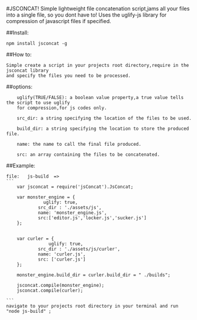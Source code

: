#JSCONCAT!
	Simple lightweight file concatenation script,jams all your files into a single file, so you dont have to!
	Uses the uglify-js library for compression of javascript files if specified.
	
##Install:

	npm install jsconcat -g
	
##How to:

	Simple create a script in your projects root directory,require in the jsconcat library
	and specify the files you need to be processed.
	
##options:
	
		uglify(TRUE/FALSE): a boolean value property,a true value tells the script to use uglify 
		for compression,for js codes only.
		
		src_dir: a string specifying the location of the files to be used.
		
		build_dir: a string specifying the location to store the produced file.
		
		name: the name to call the final file produced.
		
		src: an array containing the files to be concatenated.
		
		
##Example:
  
	file:   js-build  =>
	```
		var jsconcat = require('jsConcat').JsConcat;

		var monster_engine = {
  			      uglify: true,
				src_dir : './assets/js',
				name: 'monster_engine.js',
				src:['editor.js','locker.js','sucker.js']
		};


		var curler = {
    				uglify: true,
				src_dir : './assets/js/curler',
				name: 'curler.js',
				src: ['curler.js']	
		};

		monster_engine.build_dir = curler.build_dir = " ./builds";

		jsconcat.compile(monster_engine);
		jsconcat.compile(curler);

	```
	navigate to your projects root directory in your terminal and run "node js-build" ;
